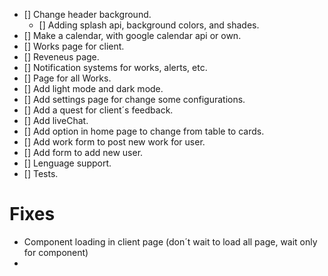 - [] Change header background.
  - [] Adding splash api, background colors, and shades.
- [] Make a calendar, with google calendar api or own.
- [] Works page for client.
- [] Reveneus page.
- [] Notification systems for works, alerts, etc.
- [] Page for all Works.
- [] Add light mode and dark mode.
- [] Add settings page for change some configurations.
- [] Add a quest for client´s feedback.
- [] Add liveChat.
- [] Add option in home page to change from table to cards.
- [] Add work form to post new work for user.
- [] Add form to add new user.
- [] Lenguage support.
- [] Tests.

# Fixes

- Component loading in client page (don´t wait to load all page, wait only for component)
-
